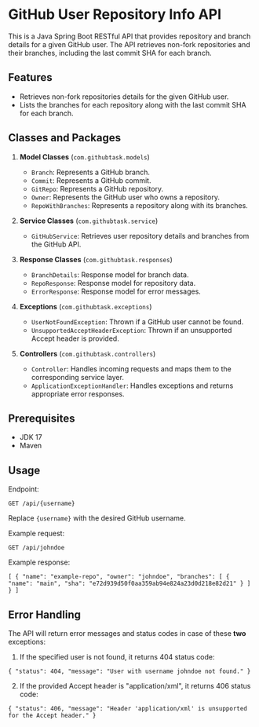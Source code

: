 # GitHub User Repository Info API

This is a Java Spring Boot RESTful API that provides repository and branch details for a given GitHub user. The API retrieves non-fork repositories and their branches, including the last commit SHA for each branch.

## Features

-   Retrieves non-fork repositories details for the given GitHub user.
-   Lists the branches for each repository along with the last commit SHA for each branch.

## Classes and Packages

1.  **Model Classes**  (`com.githubtask.models`)

    -   `Branch`: Represents a GitHub branch.
    -   `Commit`: Represents a GitHub commit.
    -   `GitRepo`: Represents a GitHub repository.
    -   `Owner`: Represents the GitHub user who owns a repository.
    -   `RepoWithBranches`: Represents a repository along with its branches.
2.  **Service Classes**  (`com.githubtask.service`)

    -   `GitHubService`: Retrieves user repository details and branches from the GitHub API.
3.  **Response Classes**  (`com.githubtask.responses`)

    -   `BranchDetails`: Response model for branch data.
    -   `RepoResponse`: Response model for repository data.
    -   `ErrorResponse`: Response model for error messages.
4.  **Exceptions**  (`com.githubtask.exceptions`)

    -   `UserNotFoundException`: Thrown if a GitHub user cannot be found.
    -   `UnsupportedAcceptHeaderException`: Thrown if an unsupported Accept header is provided.
5.  **Controllers**  (`com.githubtask.controllers`)

    -   `Controller`: Handles incoming requests and maps them to the corresponding service layer.
    -   `ApplicationExceptionHandler`: Handles exceptions and returns appropriate error responses.

## Prerequisites

-   JDK 17
-   Maven



## Usage

Endpoint:

`GET /api/{username}`

Replace  `{username}`  with the desired GitHub username.

Example request:

`GET /api/johndoe`

Example response:

`[
{
"name": "example-repo",
"owner": "johndoe",
"branches": [
{
"name": "main",
"sha": "e72d939d50f0aa359ab94e824a23d0d218e82d21"
}
]
}
]`

## Error Handling

The API will return error messages and status codes in case of these **two** exceptions:

1.  If the specified user is not found, it returns 404 status code:

`{
"status": 404,
"message": "User with username johndoe not found."
}`

2.  If the provided Accept header is "application/xml", it returns 406 status code:

`{
"status": 406,
"message": "Header 'application/xml' is unsupported for the Accept header."
}`